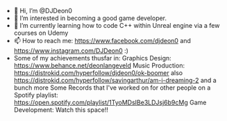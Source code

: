 - 👋 Hi, I’m @DJDeon0
- 👀 I’m interested in becoming a good game developer.
- 🌱 I’m currently learning how to code C++ within Unreal engine via a few courses on Udemy
- 📫 How to reach me: https://www.facebook.com/djdeon0 and https://www.instagram.com/DJDeon0 :)
- Some of my achievements thusfar in:
  Graphics Design: https://www.behance.net/deonlangeveld
  Music Production: https://distrokid.com/hyperfollow/djdeon0/ok-boomer also https://distrokid.com/hyperfollow/savingarthur/am-i-dreaming-2 and a bunch more
  Some Records that I've worked on for other people on a Spotify playlist: https://open.spotify.com/playlist/1TyoMDsIBe3LDJsj6b9cMg
  Game Development: Watch this space!!

<!---
DJDeon0/DJDeon0 is a ✨ special ✨ repository because its `README.md` (this file) appears on your GitHub profile.
You can click the Preview link to take a look at your changes.
--->
